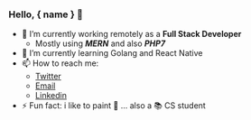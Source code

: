 ### Hello, { name } 👋

- 🔭 I’m currently working remotely as a **Full Stack Developer**
  - Mostly using ***MERN*** and also ***PHP7***
- 🌱 I’m currently learning Golang and React Native 
- 📫 How to reach me: 
  - [Twitter](https://twitter.com/TrichesEnzo)
  - [Email](mailto:enzotriches21@gmail.com)
  - [Linkedin](https://www.linkedin.com/in/enzo-trich%C3%AAs-88923014b/)
- ⚡ Fun fact: i like to paint :art: 
... also a :books: CS student   
